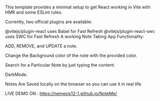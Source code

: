 This template provides a minimal setup to get React working in Vite with HMR and some ESLint rules.

Currently, two official plugins are available:

@vitejs/plugin-react uses Babel for Fast Refresh
@vitejs/plugin-react-swc uses SWC for Fast Refresh
A working Note Taking App Functionality:

ADD, REMOVE, and UPDATE a note.

Change the Background color of the note with the provided color.

Search for a Particular Note by just typing the content.

DarkMode.

Notes Are Saved locally on the browser so you can use it in real life.

LIVE DEMO ON : https://nemesis12-1.github.io/NoteMe/
